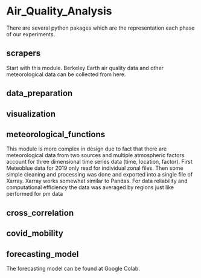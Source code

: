 # Air_Quality_Analysis

There are several python pakages which are the representation each phase of our experiments.

## scrapers
Start with this module. Berkeley Earth air quality data and other meteorological data can be collected from here. 

## data_preparation

## visualization

## meteorological_functions
This module is more complex in design due to fact that there are meteorological data from two sources and multiple atmospheric factors account for three dimensional time series data (time, location, factor). 
First Meteoblue data for 2019 only read for individual zonal files. Then some simple cleaning and processing was done and exported into a single file of Xarray. Xarray works somewhat similar to Pandas. For data reliability and computational efficiency the data was averaged by regions just like performed for pm data

## cross_correlation

## covid_mobility

## forecasting_model
The forecasting model can be found at Google Colab.